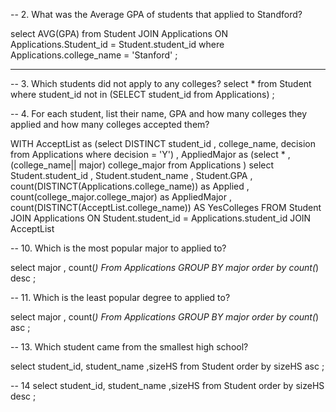 -- 2. What was the Average GPA of students that applied to Standford?

select  AVG(GPA)
  from Student
  JOIN Applications 
  ON Applications.Student_id = Student.student_id
  where Applications.college_name = 'Stanford'
;

----
-- 3. Which students did not apply to any colleges?
select * 
  from Student
  where student_id  not in
    (SELECT student_id from Applications)
;

-- 4. For each student, list their name, GPA and how many colleges they applied and how many colleges accepted them?


WITH AcceptList
  as (select DISTINCT student_id
      , college_name, decision
    from Applications where decision = 'Y')
, AppliedMajor as
  (select * , 
  (college_name|| major) college_major 
  from Applications )
select Student.student_id
  , Student.student_name
  , Student.GPA
  , count(DISTINCT(Applications.college_name)) as  Applied
  , count(college_major.college_major) as AppliedMajor
  ,  count(DISTINCT(AcceptList.college_name)) AS YesColleges
  FROM Student 
JOIN Applications
 ON Student.student_id = Applications.student_id
JOIN AcceptList 

-- 10. Which is the most popular major to applied to?

select major , count(*)
From Applications
GROUP BY major
order by count(*) desc
; 

-- 11. Which is the least popular degree to applied to?

select major , count(*)
From Applications
GROUP BY major
order by count(*) asc
; 

-- 13. Which student came from the smallest high school?


select student_id, student_name
  ,sizeHS 
from Student
order by sizeHS asc
;

-- 14
select student_id, student_name
  ,sizeHS 
from Student
order by sizeHS desc
;
